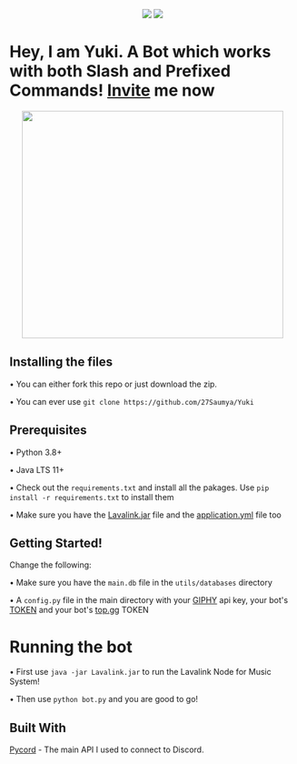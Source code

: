 <p align='center'><a href = "https://discord.gg/RqKvY5MQgb" target = "_blank"><img src = "https://img.shields.io/discord/922112505625600020?color=blue&label=Support%20Server&style=for-the-badge"></a>

<a href="https://top.gg/bot/919314151535419463">
  <img src="https://top.gg/api/widget/919314151535419463.svg">
</a></p>

# Hey, I am Yuki. A Bot which works with both Slash and Prefixed Commands! [Invite](https://dsc.gg/yukibot) me now

<p align="center">
  <img width="460" height="400" src="https://cdn.discordapp.com/attachments/920354515142733825/920517232554024990/VIWztfa.png">
</p>

## Installing the files

• You can either fork this repo or just download the zip.

• You can ever use `git clone https://github.com/27Saumya/Yuki` 

## Prerequisites

• Python 3.8+

• Java LTS 11+

• Check out the `requirements.txt` and install all the pakages. Use `pip install -r requirements.txt` to install them

• Make sure you have the [Lavalink.jar](https://github.com/freyacodes/Lavalink/releases) file and the [application.yml](https://github.com/freyacodes/Lavalink/blob/master/LavalinkServer/application.yml.example) file too

## Getting Started!

Change the following:

• Make sure you have the `main.db` file in the `utils/databases` directory

• A `config.py` file in the main directory with your [GIPHY](https://developers.giphy.com/) api key, your bot's [TOKEN](https://discord.com/developers/applications) and your bot's [top.gg](https:/top.gg) TOKEN 

# Running the bot

• First use `java -jar Lavalink.jar` to run the Lavalink Node for Music System!

• Then use `python bot.py` and you are good to go!

## Built With

[Pycord](https://github.com/Pycord-Development/pycord) - The main API I used to connect to Discord.